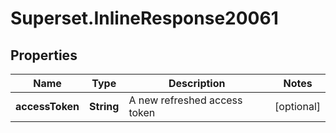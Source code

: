# Superset.InlineResponse20061

## Properties
Name | Type | Description | Notes
------------ | ------------- | ------------- | -------------
**accessToken** | **String** | A new refreshed access token | [optional] 

